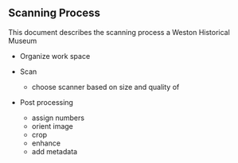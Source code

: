 ## Scanning Process

This document describes the scanning process a Weston Historical Museum


- Organize work space

- Scan 

    - choose scanner based on size and quality of

- Post processing

    - assign numbers
    - orient image
    - crop 
    - enhance
    - add metadata